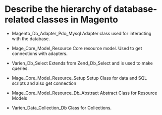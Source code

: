 # Describe the hierarchy of database-related classes in Magento

- Magento_Db_Adapter_Pdo_Mysql
Adapter class used for interacting with the database.

- Mage_Core_Model_Resource
Core resource model. Used to get connections with adapters.

- Varien_Db_Select
Extends from Zend_Db_Select and is used to make queries.

- Mage_Core_Model_Resource_Setup
Setup Class for data and SQL scripts and also get connection

- Mage_Core_Model_Resource_Db_Abstract
Abstract Class for Resource Models

- Varien_Data_Collection_Db
Class for Collections.
